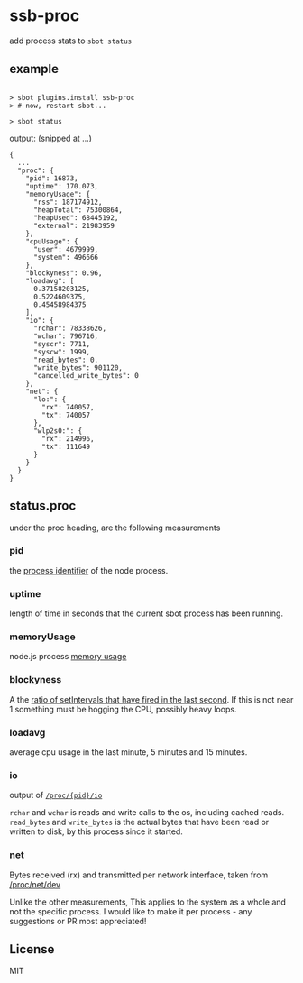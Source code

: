 # ssb-proc

add process stats to `sbot status`

## example

```

> sbot plugins.install ssb-proc
> # now, restart sbot...

> sbot status
```

output: (snipped at ...)

```
{
  ...
  "proc": {
    "pid": 16873,
    "uptime": 170.073,
    "memoryUsage": {
      "rss": 187174912,
      "heapTotal": 75300864,
      "heapUsed": 68445192,
      "external": 21983959
    },
    "cpuUsage": {
      "user": 4679999,
      "system": 496666
    },
    "blockyness": 0.96,
    "loadavg": [
      0.37158203125,
      0.5224609375,
      0.45458984375
    ],
    "io": {
      "rchar": 78338626,
      "wchar": 796716,
      "syscr": 7711,
      "syscw": 1999,
      "read_bytes": 0,
      "write_bytes": 901120,
      "cancelled_write_bytes": 0
    },
    "net": {
      "lo:": {
        "rx": 740057,
        "tx": 740057
      },
      "wlp2s0:": {
        "rx": 214996,
        "tx": 111649
      }
    }
  }
}
```

## status.proc

under the proc heading, are the following measurements

### pid

the [process identifier](https://en.wikipedia.org/wiki/Process_identifier) of the node process.

### uptime

length of time in seconds that the current sbot process has been running.

### memoryUsage

node.js process [memory usage](http://devdocs.io/node/process#process_process_memoryusage)

### blockyness

A the [ratio of setIntervals that have fired in the last second](https://github.com/dominictarr/ssb-proc/blob/master/index.js#L16-L24).
If this is not near 1 something must be hogging the CPU, possibly
heavy loops.

### loadavg

average cpu usage in the last minute, 5 minutes and 15 minutes.

### io

output of [`/proc/{pid}/io`](http://docs.1h.com/Proc_I/O_Explained)

`rchar` and `wchar` is reads and write calls to the os,
including cached reads. `read_bytes` and `write_bytes` is the actual
bytes that have been read or written to disk, by this process
since it started.

### net

Bytes received (rx) and transmitted per network interface,
taken from [/proc/net/dev](http://www.onlamp.com/pub/a/linux/2000/11/16/LinuxAdmin.html)

Unlike the other measurements,
This applies to the system as a whole and not the specific process.
I would like to make it per process - any suggestions or PR most appreciated!


## License

MIT




